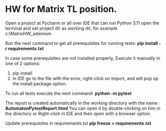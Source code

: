 ﻿# HW for Matrix TL position.
Open a project at Pycharm or all over IDE that can run Python 3.11
open the terminal and set project dir as working dir,
for example c:\MatrixHW_selenium

Run the next command to get all prerequisites for running tests:
**pip install -r requirements.txt**

In case some prerequisites are not installed properly,
Execute it manually in one of 2 options:
1. pip install **<Package-name>**
2. In IDE go to the file with the error, right-click on import, and will pop up the install package option.

To run all tests execute the next command:
**python -m pytest**

The report is created automatically in the working directory with the name :
**AutomatonPytestReport.html**
You can open it by double-clicking on him in the directory or
Right-click in IDE and then open with a browser option.

Update prerequisites in requirements.txt
 **pip freeze > requirements.txt**
